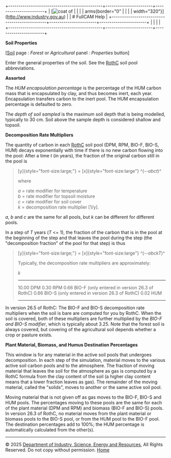 +----------------------------------------------+-----------------------+-----------------------+
| [![coat of                                   |                       | [](index.htm)         |
| arms](imgs/DISER-inline_Mono.png){border="0" |                       |                       |
| width="320"}](http://www.industry.gov.au)    |                       | # FullCAM Help        |
+----------------------------------------------+-----------------------+-----------------------+
|                                              |                       |                       |
+----------------------------------------------+-----------------------+-----------------------+

**Soil Properties**

\[[Soil](203_Soil.htm) page : *Forest* or *Agricultural* panel :
*Properties* button\]

Enter the general properties of the soil. See the [RothC](114_RothC.htm)
soil pool abbreviations.

**Assorted**

The *HUM encapsulation percentage* is the percentage of the HUM carbon
mass that is encapsulated by clay, and thus becomes inert, each year.
Encapsulation transfers carbon to the inert pool. The HUM encapsulation
percentage is defaulted to zero.

The *depth of soil sampled* is the maximum soil depth that is being
modelled, typically to 30 cm. Soil above the sample depth is considered
shallow and topsoil.

**Decomposition Rate Multipliers**

The quantity of carbon in each [RothC](114_RothC.htm) soil pool (DPM,
RPM, BIO-F, BIO-S, HUM) decays exponentially with time if there is no
new carbon flowing into the pool: After a time *t* (in years), the
fraction of the original carbon still in the pool is

> [y]{style="font-size:large;"} = [x]{style="font-size:large"}
> ^(--*abct*)^
>
> where
>
> *a* = rate modifier for temperature\
> *b* = rate modifier for topsoil moisture\
> *c* = rate modifier for soil cover\
> *k* = decomposition rate multiplier \[1/y\].

*a*, *b* and *c* are the same for all pools, but *k* can be different
for different pools.

In a step of *T* years (*T* \<= 1), the fraction of the carbon that is
in the pool at the beginning of the step and that leaves the pool during
the step (the "decomposition fraction" of the pool for that step) is
thus

> [y]{style="font-size:large;"} = [x]{style="font-size:large"}
> ^(--*abckT*)^
>
> Typically, the decomposition rate multipliers are approximately:
>
> *k*
>
>   ------- -----------------------------------------------
>   10.00   DPM
>   0.30    RPM
>   0.66    BIO-F (only entered in version 26.3 of RothC)
>   0.66    BIO-S (only entered in version 26.3 of RothC)
>   0.02    HUM
>   ------- -----------------------------------------------

In version 26.5 of RothC: The BIO-F and BIO-S decomposition rate
multipliers when the soil is bare are computed for you by RothC. When
the soil is covered, both of these multipliers are further multiplied by
the *BIO-F and BIO-S modifier*, which is typically about 3.25. Note that
the forest soil is always covered, but covering of the agricultural soil
depends whether a crop or pasture exists.

**Plant Material, Biomass, and Humus Destination Percentages**

This window is for any material in the active soil pools that undergoes
decomposition. In each step of the simulation, material moves to the
various active soil carbon pools and to the atmosphere. The fraction of
moving material that leaves the soil for the atmosphere as gas is
computed by a RothC formula from the clay content of the soil (a higher
clay content means that a lower fraction leaves as gas). The remainder
of the moving material, called the "solids", moves to another or the
same active soil pool.

Moving material that is not given off as gas moves to the BIO-F, BIO-S
and HUM pools. The percentages moving to these pools are the same for
each of the plant material (DPM and RPM) and biomass (BIO-F and BIO-S)
pools. In version 26.3 of RothC, no material moves from the plant
material or biomass pools to the BIO-S pool, or from the HUM pool to the
BIO-F pool. The destination percentages add to 100%; the HUM percentage
is automatically calculated from the other(s).

------------------------------------------------------------------------

© 2025 [Department of Industry, Science, Energy and
Resources](http://www.industry.gov.au "Department of Industry, Science, Energy and Resources"),
All Rights Reserved. Do not copy without permission.
[Home](index.htm "help index")
